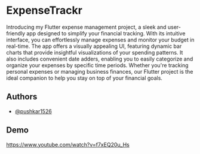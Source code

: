 
# ExpenseTrackr

Introducing my Flutter expense management project, a sleek and user-friendly app designed to simplify your financial tracking. With its intuitive interface, you can effortlessly manage expenses and monitor your budget in real-time. The app offers a visually appealing UI, featuring dynamic bar charts that provide insightful visualizations of your spending patterns. It also includes convenient date adders, enabling you to easily categorize and organize your expenses by specific time periods. Whether you're tracking personal expenses or managing business finances, our Flutter project is the ideal companion to help you stay on top of your financial goals.


## Authors

- [@pushkar1526](https://www.github.com/pushkar1526)


## Demo

https://www.youtube.com/watch?v=f7xEQ20u_Hs

